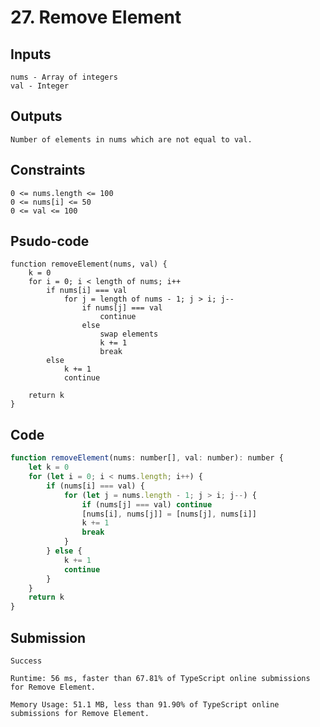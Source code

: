 # 27. Remove Element
## Inputs

    nums - Array of integers
    val - Integer

## Outputs

    Number of elements in nums which are not equal to val.

## Constraints

    0 <= nums.length <= 100
    0 <= nums[i] <= 50
    0 <= val <= 100

## Psudo-code

    function removeElement(nums, val) {
        k = 0
        for i = 0; i < length of nums; i++
            if nums[i] === val
                for j = length of nums - 1; j > i; j--
                    if nums[j] === val
                        continue
                    else
                        swap elements
                        k += 1
                        break
            else
                k += 1
                continue
        
        return k
    }

## Code

```js
function removeElement(nums: number[], val: number): number {
    let k = 0
    for (let i = 0; i < nums.length; i++) {
        if (nums[i] === val) {
            for (let j = nums.length - 1; j > i; j--) {
                if (nums[j] === val) continue
                [nums[i], nums[j]] = [nums[j], nums[i]]
                k += 1
                break
            }
        } else {
            k += 1
            continue
        }
    }
    return k
}
```

## Submission

    Success

    Runtime: 56 ms, faster than 67.81% of TypeScript online submissions for Remove Element.

    Memory Usage: 51.1 MB, less than 91.90% of TypeScript online submissions for Remove Element.